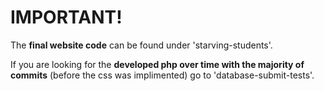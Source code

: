 <h1>IMPORTANT!</h1>

The <strong>final website code</strong> can be found under 'starving-students'.

If you are looking for the <strong>developed php over time with the majority of commits</strong> (before the css was implimented) go to 'database-submit-tests'.
